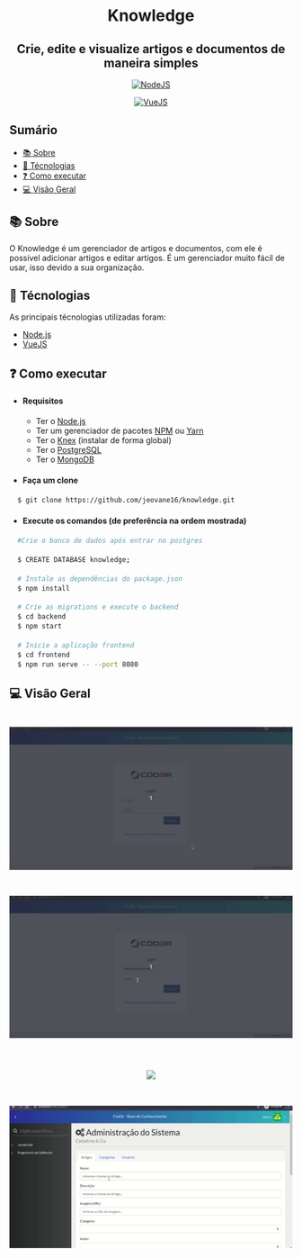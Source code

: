 <h1 align="center">Knowledge</h1>

<h2 align="center">Crie, edite e visualize artigos e documentos de maneira simples</h2>

<p align="center">
    <a href="https://nodejs.org/en/">
        <img alt="NodeJS" src="https://img.shields.io/badge/made%20with-NodeJS-bgGreen">
    </a>
</p>

<p align="center">
    <a href="https://vuejs.org/">
        <img alt="VueJS" src="https://img.shields.io/badge/made%20with-VueJS-green">
    </a>
</p>


## Sumário

- [:books: Sobre](#books-sobre)
- [:robot: Técnologias](#robot-técnologias)
- [:question: Como executar](#question-como-executar)
- [:computer: Visão Geral](#computer-visão-geral)

<a id="sobre"></a>
## :books: Sobre

O Knowledge é um gerenciador de artigos e documentos, com ele é possível adicionar artigos e editar artigos. É um gerenciador muito fácil de usar, isso devido a sua organização.

<a id="tecnologias"></a>
## :robot: Técnologias

As principais técnologias utilizadas foram:

- [Node.js](https://nodejs.org/en/)
- [VueJS](https://vuejs.org/)

## :question: Como executar

- #### **Requisitos**
    - Ter o [Node.js](https://nodejs.org/en/)
    - Ter um gerenciador de pacotes [NPM](https://www.npmjs.com/) ou [Yarn](https://yarnpkg.com/)
    - Ter o [Knex](http://knexjs.org/) (instalar de forma global)
    - Ter o [PostgreSQL](https://www.postgresql.org/)
    - Ter o [MongoDB](https://www.mongodb.com/)

- #### Faça um clone
```sh
  $ git clone https://github.com/jeovane16/knowledge.git
```

- #### Execute os comandos (de preferência na ordem mostrada) 

```sh
  #Crie o banco de dados após entrar no postgres

  $ CREATE DATABASE knowledge;

  # Instale as dependências do package.json
  $ npm install

  # Crie as migrations e execute o backend
  $ cd backend
  $ npm start

  # Inicie a aplicação frontend
  $ cd frontend
  $ npm run serve -- --port 8080

```

<a id="visao-geral"></a>
## :computer: Visão Geral

<h1 align="center">
    <img src=".github/cadastro.gif">
</h1>

<h1 align="center">
    <img src=".github/inicio.gif">
</h1>

<h1 align="center">
    <img src=".github/artigo.gif">
</h1>

<h1 align="center">
    <img src=".github/navegacao.gif">
</h1>
